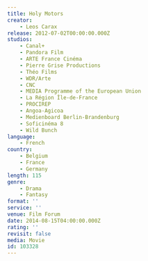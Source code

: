 ```yaml
---
title: Holy Motors
creator:
    - Leos Carax
release: 2012-07-02T00:00:00.000Z
studios:
    - Canal+
    - Pandora Film
    - ARTE France Cinéma
    - Pierre Grise Productions
    - Théo Films
    - WDR/Arte
    - CNC
    - MEDIA Programme of the European Union
    - La Région Île-de-France
    - PROCIREP
    - Angoa-Agicoa
    - Medienboard Berlin-Brandenburg
    - Soficinéma 8
    - Wild Bunch
language:
    - French
country:
    - Belgium
    - France
    - Germany
length: 115
genre:
    - Drama
    - Fantasy
format: ''
service: ''
venue: Film Forum
date: 2014-08-15T04:00:00.000Z
rating: ''
revisit: false
media: Movie
id: 103328
---
```



